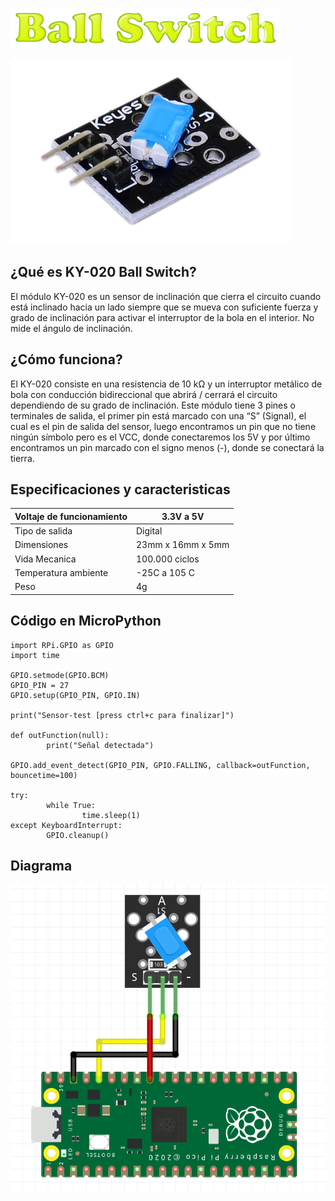 ![](titulo.png)

![](imagen.png)

## ¿Qué es KY-020 Ball Switch?
El módulo KY-020 es un sensor de inclinación que cierra el circuito cuando está inclinado hacia un lado siempre que se mueva con suficiente fuerza y grado de inclinación para activar el interruptor de la bola en el interior. No mide el ángulo de inclinación.

## ¿Cómo funciona?
El KY-020 consiste en una resistencia de 10 kΩ y un interruptor metálico de bola con conducción bidireccional que abrirá / cerrará el circuito dependiendo de su grado de inclinación. 
Este módulo tiene 3 pines o terminales de salida, el primer pin está marcado con una “S” (Signal), el cual es el pin de salida del sensor, luego encontramos un pin que no tiene ningún símbolo pero es el VCC, donde conectaremos los 5V y por último encontramos un pin marcado con el signo menos (-), donde se conectará la tierra.

## Especificaciones y caracteristicas

| Voltaje de funcionamiento | 3.3V a 5V         |
|---------------------------|-------------------|
| Tipo de salida            | Digital           |
| Dimensiones               | 23mm x 16mm x 5mm |
| Vida Mecanica             | 100.000 ciclos    |
| Temperatura ambiente      | -25C  a 105 C     |
| Peso                      | 4g                |

## Código en MicroPython

```phyton
import RPi.GPIO as GPIO
import time
   
GPIO.setmode(GPIO.BCM)
GPIO_PIN = 27
GPIO.setup(GPIO_PIN, GPIO.IN)
   
print("Sensor-test [press ctrl+c para finalizar]")
  
def outFunction(null):
        print("Señal detectada")
   
GPIO.add_event_detect(GPIO_PIN, GPIO.FALLING, callback=outFunction, bouncetime=100) 
   
try:
        while True:
                time.sleep(1)
except KeyboardInterrupt:
        GPIO.cleanup()
```

## Diagrama
![](diagrama.PNG)
